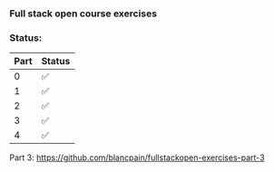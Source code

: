 ### Full stack open course exercises

### Status:

| Part | Status |
| ---- | ------ |
| 0    | ✅     |
| 1    | ✅     |
| 2    | ✅     |
| 3    | ✅     |
| 4    | ✅     |


Part 3: https://github.com/blancpain/fullstackopen-exercises-part-3
